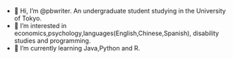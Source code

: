 - 👋 Hi, I’m @pbwriter. An undergraduate student studying in the University of Tokyo.
- 👀 I’m interested in economics,psychology,languages(English,Chinese,Spanish), disability studies and programming.
- 🌱 I’m currently learning Java,Python and R.


<!---
pbwriter/pbwriter is a ✨ special ✨ repository because its `README.md` (this file) appears on your GitHub profile.
You can click the Preview link to take a look at your changes.
--->
